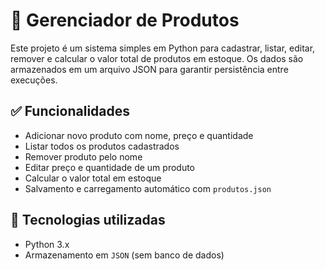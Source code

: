 # 🛒 Gerenciador de Produtos

Este projeto é um sistema simples em Python para cadastrar, listar, editar, remover e calcular o valor total de produtos em estoque. Os dados são armazenados em um arquivo JSON para garantir persistência entre execuções.

## ✅ Funcionalidades

- Adicionar novo produto com nome, preço e quantidade
- Listar todos os produtos cadastrados
- Remover produto pelo nome
- Editar preço e quantidade de um produto
- Calcular o valor total em estoque
- Salvamento e carregamento automático com `produtos.json`

## 💾 Tecnologias utilizadas

- Python 3.x
- Armazenamento em `JSON` (sem banco de dados)
